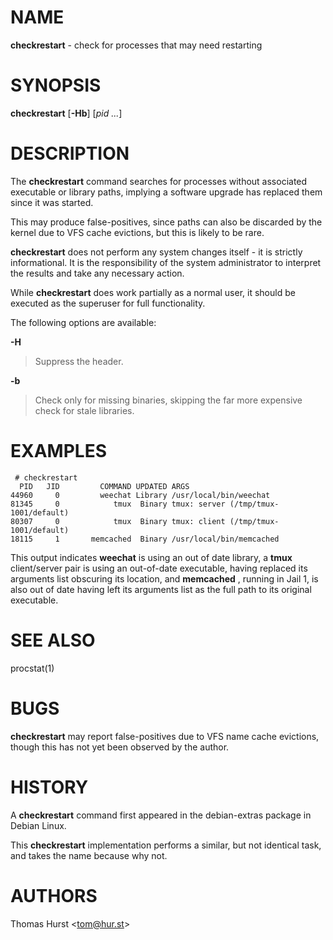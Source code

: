 # NAME

**checkrestart** - check for processes that may need restarting

# SYNOPSIS

**checkrestart**
\[**-Hb**]
\[*pid&nbsp;...*]

# DESCRIPTION

The **checkrestart** command searches for processes without associated executable or library paths, implying a software upgrade has replaced them since it was started.

This may produce false-positives, since paths can also be discarded by the kernel due to VFS cache evictions, but this is likely to be rare.

**checkrestart** does not perform any system changes itself - it is strictly informational.  It is the responsibility of the system administrator to interpret the results and take any necessary action.

While **checkrestart** does work partially as a normal user, it should be executed as the superuser for full functionality.

The following options are available:

**-H**

> Suppress the header.

**-b**

> Check only for missing binaries, skipping the far more expensive check for stale
> libraries.

# EXAMPLES

	 # checkrestart
	  PID   JID         COMMAND UPDATED ARGS
	44960     0         weechat Library /usr/local/bin/weechat
	81345     0            tmux  Binary tmux: server (/tmp/tmux-1001/default)
	80307     0            tmux  Binary tmux: client (/tmp/tmux-1001/default)
	18115     1       memcached  Binary /usr/local/bin/memcached

This output indicates **weechat** is using an out of date library, a **tmux** client/server pair is using an out-of-date executable, having replaced its arguments list obscuring its location, and **memcached** , running in Jail 1, is also out of date having left its arguments list as the full path to its original executable.

# SEE ALSO

procstat(1)

# BUGS

**checkrestart** may report false-positives due to VFS name cache evictions, though this has not yet been observed by the author.

# HISTORY

A **checkrestart** command first appeared in the debian-extras package in Debian Linux.

This **checkrestart** implementation performs a similar, but not identical task, and takes the name because why not.

# AUTHORS

Thomas Hurst &lt;tom@hur.st&gt;
